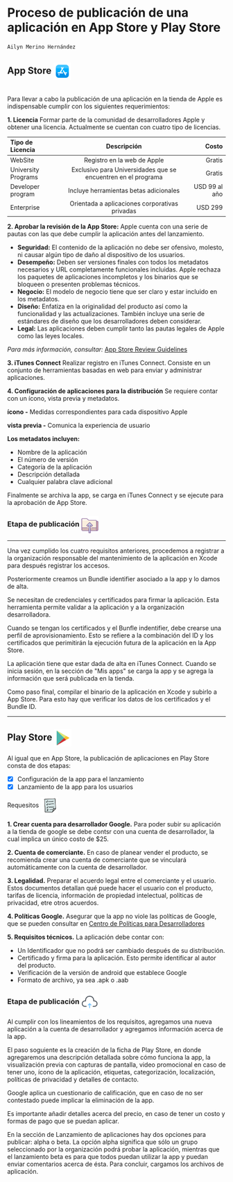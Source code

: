 # **Proceso de publicación de una aplicación en App Store y Play Store**

```shell
Ailyn Merino Hernández
```

## App Store <img src="img/icons8-app_store.svg" align = "center"  width="40"/>



<br>Para llevar a cabo la publicación de una aplicación en la tienda de Apple es indispensable cumplir con los siguientes requerimientos:



**1. Licencia** 
Formar parte de la comunidad de desarrolladores Apple y obtener una licencia. Actualmente se cuentan con cuatro tipo de licencias. 

| Tipo de Licencia | Descripción  | Costo |
| :------------ |:---------------:| -----:|
| WebSite      | Registro en la web de Apple | Gratis |
| University Programs     | Exclusivo para Universidades que se encuentren en el programa|  Gratis|
| Developer program |Incluye herramientas betas adicionales |USD 99 al año |
| Enterprise  |Orientada a aplicaciones corporativas privadas | USD 299|

**2. Aprobar la revisión de la App Store:**
Apple cuenta con una serie de pautas con las que debe cumplir la aplicación antes del lanzamiento. 
- **Seguridad:** El contenido de la aplicación no debe ser ofensivo, molesto, ni causar algún tipo de daño al dispositivo de los usuarios.
- **Desempeño:** Deben ser versiones finales con todos los metadatos necesarios y URL completamente funcionales incluidas. Apple rechaza los paquetes de aplicaciones incompletos y los binarios que se bloqueen o presenten problemas técnicos.
- **Negocio:** El modelo de negocio tiene que ser claro y estar incluido en los metadatos.
- **Diseño:** Enfatiza en la originalidad del producto así como la funcionalidad y las actualizaciones. También incluye una serie de estándares de diseño que los desarrolladores deben considerar.
- **Legal:**  Las aplicaciones deben cumplir tanto las pautas legales de Apple como las leyes locales. 

*Para más información, consultar:* [App Store Review Guidelines](https://developer.apple.com/app-store/review/guidelines/#legal "App Store Review Guidelines")

**3. iTunes Connect**
Realizar registro en  iTunes Connect. Consiste en un conjunto de herramientas basadas en web para enviar y administrar aplicaciones.

**4. Configuración de aplicaciones para la distribución**
Se requiere contar con un ícono, vista previa y metadatos.

**ícono -** Medidas correspondientes para cada dispositivo Apple

**vista previa -** Comunica la experiencia de usuario

**Los metadatos incluyen:**
- Nombre de la aplicación
- El número de versión
- Categoría de la aplicación
- Descripción detallada
- Cualquier palabra clave adicional

Finalmente se archiva la app, se carga en iTunes Connect y se ejecute para la aprobación de App Store.


### Etapa de publicación <img src="img/icons8-upload.svg" align = "center"  width="40"/>
---

Una vez cumplido los cuatro requisitos anteriores, procedemos a registrar a la organización responsable del mantenimiento de la aplicación en Xcode para después registrar los accesos.

Posteriormente creamos un Bundle identifier asociado a la app y lo damos de alta.

Se necesitan de credenciales y certificados para firmar la aplicación. Esta herramienta permite validar a la aplicación y a la organización desarrolladora.

Cuando se tengan los certificados  y el Bunfle indentifier, debe crearse una perfil de aprovisionamiento. Esto se refiere a la combinación del ID y los certificados que perimitirán la ejecución futura de la aplicación en la App Store. 

La aplicación tiene que estar dada de alta en iTunes Connect. Cuando se inicia sesión, en la sección de "Mis apps" se carga la app y se agrega la información que será publicada en la tienda.

Como paso final, compilar el binario de la aplicación en Xcode y subirlo a App Store. Para esto hay que verificar los datos de los certificados y el Bundle ID.

---
## Play Store <img src="img/icons8-google_play.svg" align = "center"  width="40"/>

Al igual que en App Store, la publicación de aplicaciones en Play Store consta de dos etapas:
- [x] Configuración de la app para el lanzamiento
- [x] Lanzamiento de la app para los usuarios

Requesitos <img src="img/icons8-checklist.svg" align = "center"  width="40"/>

**1. Crear cuenta para desarrollador Google.**
Para poder subir su aplicación a la tienda de google se debe contsr con una cuenta de desarrollador, la cual implica un único costo de $25.

**2. Cuenta de comerciante.**
En caso de planear vender el producto, se recomienda crear una cuenta de comerciante que se vinculará automáticamente con la cuenta de desarrollador.

**3. Legalidad.**
Preparar el acuerdo legal entre el comerciante y el usuario. Estos documentos detallan qué puede hacer el usuario con el producto, tarifas de licencia, información de propiedad intelectual, políticas de privacidad, etre otros acuerdos.

**4. Políticas Google.**
Asegurar que la app no viole las políticas de Google, que se pueden consultar en [Centro de Políticas para Desarrolladores](https://play.google.com/about/developer-content-policy/ "Centro de Políticas para Desarrolladores")

**5. Requisitos técnicos.**
La aplicación debe contar con:
- Un Identificador que no podrá ser cambiado después de su distribución.
- Certificado y firma para la aplicación. Esto permite identificar al autor del producto.
- Verificación de la versión de android que establece Google
- Formato de archivo, ya sea .apk o .aab

###  **Etapa de publicación** <img src="img/icons8-upload_to_cloud.svg" align = "center"  width="40"/>

Al cumplir con los lineamientos de los requisitos, agregamos una nueva aplicación a la cuenta de desarrollador y agregamos información acerca de la app.

El paso soguiente es la creación de la ficha de Play Store, en donde agregaremos una descripción detallada sobre cómo funciona la app, la visualización previa con capturas de pantalla, video promocional en caso de tener uno, ícono de la aplicación, etiquetas, categorización, localización, políticas de privacidad y detalles de contacto. 

Google aplica un cuestionario de calificación, que en caso de no ser contestado puede implicar la eliminación de la app.

Es importante añadir detalles acerca del precio, en caso de tener un costo y formas de pago que se puedan aplicar. 

En la sección de Lanzamiento de aplicaciones hay dos opciones para publicar: alpha o beta.
La opción alpha significa que sólo un grupo seleccionado por la organización podrá probar la aplicación, mientras que el lanzamiento beta es para que todos puedan utilizar la app y puedan enviar comentarios acerca de ésta. Para concluir, cargamos los archivos de aplicación.